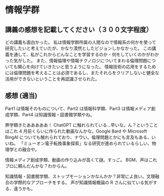 # 情報学群

## 講義の感想を記載してください（３００文字程度）
どの講義も面白かった。
私は情報学群所属の人間なので情報系の何かを使って研究したいと考えていたが、かなり漠然としたビジョンしかなかった。
この講義を通して、私がこれからどんなことを学習するのか・何をしていくのかがわかった気がした。
また、情報倫理や情報テクノロジについてまわる倫理問題についても関心を向けていきたいと思うようになった。
情報技術の応用をするためには倫理問題を考えることは必須であるし、またそれらをクリアしないと健全な活用ができないということを再認識させられた。

## 感想 (適当)
Part1 は情報そのものについて、Part2 は情報科学類、Part3 は情報メディア創成学類、Part4 は知識情報・図書館学類やね。

弊学類きたあああああ！
ChatGPT に触れられている…早いな。ん？ということはこれ 4 月前くらいに作られた動画なんかな。Google Bard や Microsoft BingAI についても触れられており、ナウい。倫理問題とかにも言及もある、いいね。
「ミューオン電子転換事象探索」なる研究が進められているらしい、物理学との融合や。

情報メディア創成学類、動画の作り込みが高くて謎。すっご。
BGM、声はこれプロに頼んだんかな？わからん。

知識情報・図書館学類、ストップモーションかなんかか？非常によ良い。文理融合の学際的なアプローチをする。
声が知識情報概論の R さんに似ている気がする、違うかも。
